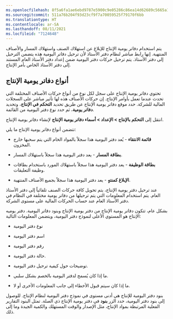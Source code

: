 ```yaml
---
ms.openlocfilehash: 8f5a6fa1ae6ebd9787e5900c9e05286c86ea14d62689c5665a14260ca1ce2f4e
ms.sourcegitcommit: 511a76b204f93d23cf9f7a70059525f79170f6bb
ms.translationtype: HT
ms.contentlocale: ar-SA
ms.lasthandoff: 08/11/2021
ms.locfileid: "7124648"
---
```

يتم استخدام دفاتر يومية الإنتاج للإبلاغ عن استهلاك الصنف واستهلاك المسار والأصناف المنتهية. إنها رابط مباشر لنظام دفتر الأستاذ لأن ترحيل دفاتر اليومية هذه يتضمن الترحيل إلى دفتر الأستاذ.
يتم ترحيل حركات دفتر اليومية ضمن إعداد دفتر الأستاذ العام المستند إلى دفتر الأستاذ الخاص بأمر الإنتاج.

## <a name="production-journal-types"></a>أنواع دفاتر يومية الإنتاج

تحتوي دفاتر يومية الإنتاج على سجل لكل نوع من أنواع حركات الأصناف المختلفة التي تحدث عندما تعمل بأوامر الإنتاج. إن حركات الأصناف هذه لها تأثير مباشر على السجلات المالية للشركة. حدد موقع دفاتر يومية الإنتاج عن طريق تحديد **التحكم في الإنتاج**، وتحديد **دفاتر يومية**، ثم حدد نوع دفتر اليومية من القائمة.

انتقل إلى  **التحكم بالإنتاج > الإعداد > أسماء دفاتر يومية الإنتاج** لإنشاء دفاتر يومية الإنتاج.


تتضمن أنواع دفاتر يومية الإنتاج ما يلي:

-   **قائمة الانتقاء** - يُعد دفتر اليومية هذا سجلاً بالمواد الخام التي يتم سحبها خارج المخزون.

-   **بطاقة المسار** - يعد دفتر اليومية هذا سجلاً باستهلاك المسار.

-   **بطاقة الوظيفة** - يعد دفتر اليومية هذا سجلاً باستهلاك المورد باستخدام بطاقات وظيفة التعليقات.

-   **الإبلاغ كمنتهٍ** - يعد دفتر اليومية هذا سجلاً بجميع الأصناف المنتهية.

عند ترحيل دفتر يومية الإنتاج، يتم تحويل كافة حركات الصنف تلقائياً إلى دفتر الأستاذ العام. يتم استخدام المعلومات التي يتم ترحيلها من دفاتر يومية مختلفة في النظام في دفتر الأستاذ العام عند حساب الحركات المالية على مستوى الشركة.

بشكل عام، تتكون دفاتر يومية الإنتاج من دفتر يومية الإنتاج وبنود دفاتر اليومية. دفتر يوميه الإنتاج هو المستوي الأعلى لنموذج دفتر اليومية، ويتضمن المعلومات التالية:

-   نوع دفتر اليومية

-   اسم دفتر اليومية

-   رقم دفتر اليومية

-   حالة دفتر اليومية.

-   توضيحات حول كيفية ترحيل دفتر اليومية.

-   ما إذا كان يُسمح لدفتر اليومية بالخصم بشكل سلبي.

-   ما إذا كان سيتم قبول الأخطاء إلى جانب المعلومات الأخرى أو لا.

بنود دفتر اليومية للإنتاج هي أدنى مستوى في نموذج دفتر اليومية لنظام الإنتاج. للوصول إلى بنود دفتر اليومية، حدد الزر **بنود** في دفتر يومية الإنتاج ذي الصلة. تمثل البنود التقارير الفعلية المرتبطة بمواد الإنتاج، مثل الإصدار والوقت المستهلك والكمية الجيدة وما إلى ذلك.
